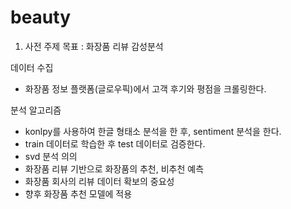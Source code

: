 # beauty
1. 사전 주제 목표 : 화장품 리뷰 감성분석

데이터 수집
- 화장품 정보 플랫폼(글로우픽)에서 고객 후기와 평점을 크롤링한다.

분석 알고리즘
- konlpy를 사용하여 한글 형태소 분석을 한 후, sentiment 분석을 한다.
- train 데이터로 학습한 후 test 데이터로 검증한다.
- svd
분석 의의
- 화장품 리뷰 기반으로 화장품의 추천, 비추천 예측
- 화장품 회사의 리뷰 데이터 확보의 중요성
- 향후 화장품 추천 모델에 적용
